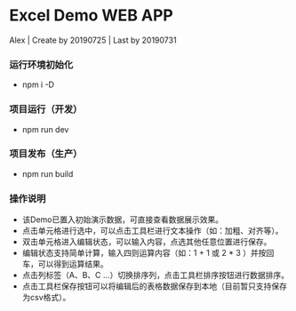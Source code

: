 # Excel Demo WEB APP

Alex | Create by 20190725 | Last by 20190731

### 运行环境初始化

- npm i -D

### 项目运行（开发）

- npm run dev

### 项目发布（生产）

- npm run build

### 操作说明

- 该Demo已置入初始演示数据，可直接查看数据展示效果。
- 点击单元格进行选中，可以点击工具栏进行文本操作（如：加粗、对齐等）。
- 双击单元格进入编辑状态，可以输入内容，点选其他任意位置进行保存。
- 编辑状态支持简单计算，输入四则运算内容（如：1 + 1 或 2 * 3 ）并按回车，可以得到运算结果。
- 点击列标签（A、B、C ...）切换排序列，点击工具栏排序按钮进行数据排序。
- 点击工具栏保存按钮可以将编辑后的表格数据保存到本地（目前暂只支持保存为csv格式）。